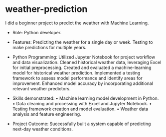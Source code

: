 # weather-prediction
I did a beginner project to predict the weather with Machine Learning.


-	Role: Python developer.
-	Features: Predicting the weather for a single day or week. Testing to make predictions for multiple years. 
-	Python Programming: Utilized Jupyter Notebook for project workflow and data visualization. Cleaned historical weather data, leveraging Excel for initial preprocessing. Created and evaluated a machine-learning model for historical weather prediction. Implemented a testing framework to assess model performance and identify areas for improvement. Enhanced model accuracy by incorporating additional relevant weather predictors.

-	Skills demonstrated: 
•	Machine learning model development in Python.
•	Data cleaning and processing with Excel and Jupyter Notebook. 
•	Testing framework creation and model evaluation.
•	Weather data analysis and feature engineering.
-	Project Outcome: Successfully built a system capable of predicting next-day weather conditions.

